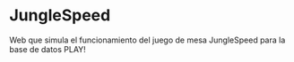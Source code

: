 # JungleSpeed
Web que simula el funcionamiento del juego de mesa JungleSpeed para la base de datos PLAY!
